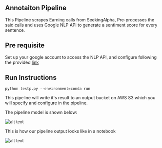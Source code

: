 ## Annotaiton Pipeline

This Pipeline scrapes Earning calls from SeekingAlpha, Pre-processes the said calls and uses Google NLP API to generate a sentiment score for every sentence. 

## Pre requisite

Set up your google account to access the NLP API, and configure following the provided [link](https://cloud.google.com/natural-language/docs/sentiment-tutorial)


## Run Instructions 

```
python testp.py --environment=conda run
```

This pipeline will write it's result to an output bucket on AWS S3 which you will specify and configure in the pipeline.


The pipeline model is shown below:

![alt text](https://github.com/siddhant07/CaseStudy2/blob/master/Images/P1_model.png)

This is how our pipeline output looks like in a notebook

![alt text](https://github.com/siddhant07/CaseStudy2/blob/master/Images/P1_output.png)
